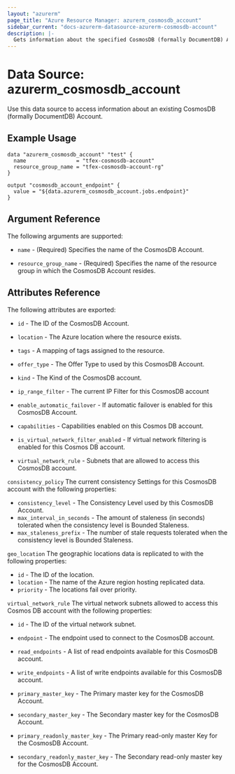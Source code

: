 ```yaml
---
layout: "azurerm"
page_title: "Azure Resource Manager: azurerm_cosmosdb_account"
sidebar_current: "docs-azurerm-datasource-azurerm-cosmosdb-account"
description: |-
  Gets information about the specified CosmosDB (formally DocumentDB) Account.
---
```


# Data Source: azurerm_cosmosdb_account

Use this data source to access information about an existing CosmosDB (formally DocumentDB) Account.

## Example Usage

```hcl
data "azurerm_cosmosdb_account" "test" {
  name                = "tfex-cosmosdb-account"
  resource_group_name = "tfex-cosmosdb-account-rg"
}

output "cosmosdb_account_endpoint" {
  value = "${data.azurerm_cosmosdb_account.jobs.endpoint}"
}
```

## Argument Reference

The following arguments are supported:

* `name` - (Required) Specifies the name of the CosmosDB Account.

* `resource_group_name` - (Required) Specifies the name of the resource group in which the CosmosDB Account resides.

## Attributes Reference

The following attributes are exported:

* `id` - The ID of the CosmosDB Account.

* `location` - The Azure location where the resource exists.

* `tags` - A mapping of tags assigned to the resource.

* `offer_type` - The Offer Type to used by this CosmosDB Account.

* `kind` - The Kind of the CosmosDB account.

* `ip_range_filter` - The current IP Filter for this CosmosDB account

* `enable_automatic_failover` - If automatic failover is enabled for this CosmosDB Account.

* `capabilities` - Capabilities enabled on this Cosmos DB account.

* `is_virtual_network_filter_enabled` - If virtual network filtering is enabled for this Cosmos DB account.

* `virtual_network_rule` - Subnets that are allowed to access this CosmosDB account.

`consistency_policy` The current consistency Settings for this CosmosDB account with the following properties:

* `consistency_level` - The Consistency Level used by this CosmosDB Account.
* `max_interval_in_seconds` - The amount of staleness (in seconds) tolerated when the consistency level is Bounded Staleness.
* `max_staleness_prefix` - The number of stale requests tolerated when the consistency level is Bounded Staleness.  


`geo_location` The geographic locations data is replicated to with the following properties:

* `id` - The ID of the location.
* `location` - The name of the Azure region hosting replicated data.
* `priority` - The locations fail over priority.

`virtual_network_rule` The virtual network subnets allowed to access this Cosmos DB account with the following properties:

* `id` - The ID of the virtual network subnet.

* `endpoint` - The endpoint used to connect to the CosmosDB account.

* `read_endpoints` - A list of read endpoints available for this CosmosDB account.

* `write_endpoints` - A list of write endpoints available for this CosmosDB account.

* `primary_master_key` - The Primary master key for the CosmosDB Account.

* `secondary_master_key` - The Secondary master key for the CosmosDB Account.

* `primary_readonly_master_key` - The Primary read-only master Key for the CosmosDB Account.

* `secondary_readonly_master_key` - The Secondary read-only master key for the CosmosDB Account.
